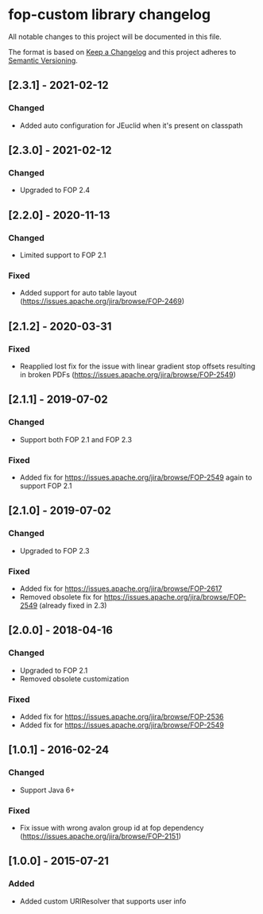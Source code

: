 # fop-custom library changelog
All notable changes to this project will be documented in this file.

The format is based on [Keep a Changelog](http://keepachangelog.com/)
and this project adheres to [Semantic Versioning](http://semver.org/).

## [2.3.1] - 2021-02-12
### Changed
- Added auto configuration for JEuclid when it's present on classpath

## [2.3.0] - 2021-02-12
### Changed
- Upgraded to FOP 2.4

## [2.2.0] - 2020-11-13
### Changed
- Limited support to FOP 2.1
### Fixed
- Added support for auto table layout (https://issues.apache.org/jira/browse/FOP-2469)

## [2.1.2] - 2020-03-31
### Fixed
- Reapplied lost fix for the issue with linear gradient stop offsets resulting in broken PDFs (https://issues.apache.org/jira/browse/FOP-2549)

## [2.1.1] - 2019-07-02
### Changed
- Support both FOP 2.1 and FOP 2.3
### Fixed
- Added fix for https://issues.apache.org/jira/browse/FOP-2549 again to support FOP 2.1

## [2.1.0] - 2019-07-02
### Changed
- Upgraded to FOP 2.3
### Fixed
- Added fix for https://issues.apache.org/jira/browse/FOP-2617
- Removed obsolete fix for https://issues.apache.org/jira/browse/FOP-2549 (already fixed in 2.3)

## [2.0.0] - 2018-04-16
### Changed
- Upgraded to FOP 2.1
- Removed obsolete customization
### Fixed
- Added fix for https://issues.apache.org/jira/browse/FOP-2536
- Added fix for https://issues.apache.org/jira/browse/FOP-2549

## [1.0.1] - 2016-02-24
### Changed
- Support Java 6+
### Fixed
- Fix issue with wrong avalon group id at fop dependency (https://issues.apache.org/jira/browse/FOP-2151)

## [1.0.0] - 2015-07-21
### Added
- Added custom URIResolver that supports user info

